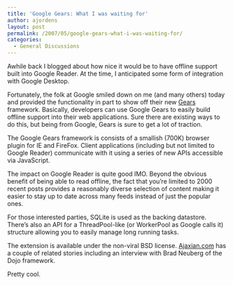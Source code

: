 ```yaml
---
title: 'Google Gears: What I was waiting for'
author: ajordens
layout: post
permalink: /2007/05/google-gears-what-i-was-waiting-for/
categories:
  - General Discussions
---
```

Awhile back I blogged about how nice it would be to have offline support built into Google Reader. At the time, I anticipated some form of integration with Google Desktop.

Fortunately, the folk at Google smiled down on me (and many others) today and provided the functionality in part to show off their new [Gears][1] framework. Basically, developers can use Google Gears to easily build offline support into their web applications. Sure there are existing ways to do this, but being from Google, Gears is sure to get a lot of traction.

The Google Gears framework is consists of a smallish (700K) browser plugin for IE and FireFox. Client applications (including but not limited to Google Reader) communicate with it using a series of new APIs accessible via JavaScript.

The impact on Google Reader is quite good IMO. Beyond the obvious benefit of being able to read offline, the fact that you&#8217;re limited to 2000 recent posts provides a reasonably diverse selection of content making it easier to stay up to date across many feeds instead of just the popular ones.

For those interested parties, SQLite is used as the backing datastore. There&#8217;s also an API for a ThreadPool-like (or WorkerPool as Google calls it) structure allowing you to easily manage long running tasks.

The extension is available under the non-viral BSD license. [Ajaxian.com][2] has a couple of related stories including an interview with Brad Neuberg of the Dojo framework.

Pretty cool.

 [1]: http://gears.google.com/
 [2]: http://www.ajaxian.com